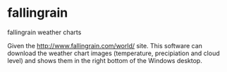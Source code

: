 # fallingrain
fallingrain weather charts

Given the http://www.fallingrain.com/world/ site. This software can download the weather chart images (temperature, precipiation and cloud level) and shows them in the right bottom of the Windows desktop.

